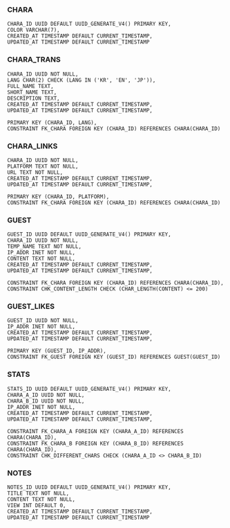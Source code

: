 ### CHARA
	CHARA_ID UUID DEFAULT UUID_GENERATE_V4() PRIMARY KEY,
	COLOR VARCHAR(7),
	CREATED_AT TIMESTAMP DEFAULT CURRENT_TIMESTAMP,
	UPDATED_AT TIMESTAMP DEFAULT CURRENT_TIMESTAMP

### CHARA_TRANS
	CHARA_ID UUID NOT NULL,
	LANG CHAR(2) CHECK (LANG IN ('KR', 'EN', 'JP')),
	FULL_NAME TEXT,
	SHORT_NAME TEXT,
	DESCRIPTION TEXT,
	CREATED_AT TIMESTAMP DEFAULT CURRENT_TIMESTAMP,
	UPDATED_AT TIMESTAMP DEFAULT CURRENT_TIMESTAMP,

	PRIMARY KEY (CHARA_ID, LANG),
	CONSTRAINT FK_CHARA FOREIGN KEY (CHARA_ID) REFERENCES CHARA(CHARA_ID)

### CHARA_LINKS
	CHARA_ID UUID NOT NULL,
	PLATFORM TEXT NOT NULL,
	URL TEXT NOT NULL,
	CREATED_AT TIMESTAMP DEFAULT CURRENT_TIMESTAMP,
	UPDATED_AT TIMESTAMP DEFAULT CURRENT_TIMESTAMP,
	
	PRIMARY KEY (CHARA_ID, PLATFORM),
	CONSTRAINT FK_CHARA FOREIGN KEY (CHARA_ID) REFERENCES CHARA(CHARA_ID)

### GUEST
	GUEST_ID UUID DEFAULT UUID_GENERATE_V4() PRIMARY KEY,
	CHARA_ID UUID NOT NULL,
	TEMP_NAME TEXT NOT NULL,
	IP_ADDR INET NOT NULL,
	CONTENT TEXT NOT NULL,
	CREATED_AT TIMESTAMP DEFAULT CURRENT_TIMESTAMP,
	UPDATED_AT TIMESTAMP DEFAULT CURRENT_TIMESTAMP,

	CONSTRAINT FK_CHARA FOREIGN KEY (CHARA_ID) REFERENCES CHARA(CHARA_ID),
	CONSTRAINT CHK_CONTENT_LENGTH CHECK (CHAR_LENGTH(CONTENT) <= 200)

### GUEST_LIKES
	GUEST_ID UUID NOT NULL,
	IP_ADDR INET NOT NULL,
	CREATED_AT TIMESTAMP DEFAULT CURRENT_TIMESTAMP,
	UPDATED_AT TIMESTAMP DEFAULT CURRENT_TIMESTAMP,

	PRIMARY KEY (GUEST_ID, IP_ADDR),
	CONSTRAINT FK_GUEST FOREIGN KEY (GUEST_ID) REFERENCES GUEST(GUEST_ID)

### STATS
	STATS_ID UUID DEFAULT UUID_GENERATE_V4() PRIMARY KEY,
	CHARA_A_ID UUID NOT NULL,
	CHARA_B_ID UUID NOT NULL,
	IP_ADDR INET NOT NULL,
	CREATED_AT TIMESTAMP DEFAULT CURRENT_TIMESTAMP,
	UPDATED_AT TIMESTAMP DEFAULT CURRENT_TIMESTAMP,

	CONSTRAINT FK_CHARA_A FOREIGN KEY (CHARA_A_ID) REFERENCES CHARA(CHARA_ID),
	CONSTRAINT FK_CHARA_B FOREIGN KEY (CHARA_B_ID) REFERENCES CHARA(CHARA_ID),
	CONSTRAINT CHK_DIFFERENT_CHARS CHECK (CHARA_A_ID <> CHARA_B_ID)

### NOTES
	NOTES_ID UUID DEFAULT UUID_GENERATE_V4() PRIMARY KEY,
	TITLE TEXT NOT NULL,
	CONTENT TEXT NOT NULL,
	VIEW INT DEFAULT 0,
	CREATED_AT TIMESTAMP DEFAULT CURRENT_TIMESTAMP,
	UPDATED_AT TIMESTAMP DEFAULT CURRENT_TIMESTAMP